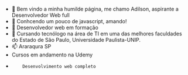 - 👋 Bem vindo a minha humilde página, me chamo Adilson, aspirante a Desenvolvedor Web full
- 👀 Conhcendo um pouco de javascript, amando!
- 🌱 Desenvolvedor web em formação
- 💞️ Cursando tecnólogo na área de TI em uma das melhores faculdades do Estado de São Paulo, Universidade Paulista-UNIP.
- 📫 Araraqura SP
- Cursos em andamento na Udemy
-         Desenvolvimento web completo

<!---
DillSantos/DillSantos is a ✨ special ✨ repository because its `README.md` (this file) appears on your GitHub profile.
You can click the Preview link to take a look at your changes.
--->
